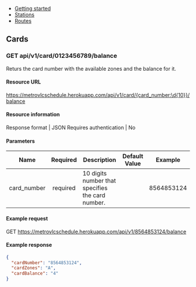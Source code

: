<div class="doc-menu">
    <ul>
        <li><a href="getting-started">Getting started</a></li>
        <li><a href="stations">Stations</a></li>
        <li><a href="routes">Routes</a></li>
    </ul>
</div>

## Cards

<span id="balance"></span>

### GET api/v1/card/0123456789/balance
Returs the card number with the available zones and the balance for it.

#### Resource URL

https://metrovlcschedule.herokuapp.com/api/v1/card/{card_number:\d{10}}/balance

#### Resource information

Response format | JSON
Requires authentication | No

#### Parameters

|Name|Required|Description|Default Value|Example|
|:---:|:------:|-----------|-------------|:-----:|
|card_number|required|10 digits number that specifies the card number.| |8564853124|


#### Example request

GET https://metrovlcschedule.herokuapp.com/api/v1/8564853124/balance

#### Example response

```json
{
  "cardNumber": "8564853124",
  "cardZones": "A",
  "cardBalance": "4"
}
```